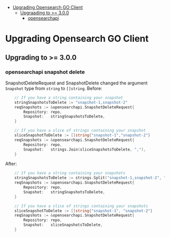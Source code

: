- [Upgrading Opensearch GO Client](#upgrading-opensearch-go-client)
    - [Upgraading to >= 3.0.0](#upgrading-to->=-3.0.0)
        - [opensearchapi](#opensearchapi-snapshot-delete)

# Upgrading Opensearch GO Client

## Upgrading to >= 3.0.0

### opensearchapi snapshot delete
SnapshotDeleteRequest and SnapshotDelete changed the argument `Snapshot` type from `string` to `[]string`.
Before:
```go
    // If you have a string containing your snapshot
    stringSnapshotsToDelete := "snapshot-1,snapshot-2"
	reqSnapshots := &opensearchapi.SnapshotDeleteRequest{
		Repository: repo,
		Snapshot:   stringSnapshotsToDelete,
	}

    // If you have a slice of strings containing your snapshot
    sliceSnapshotToDelete := []string{"snapshot-1","snapshot-2"}
	reqSnapshots := &opensearchapi.SnapshotDeleteRequest{
		Repository: repo,
		Snapshot:   strings.Join(sliceSnapshotsToDelete, ","),
	}
```

After:
```go
    // If you have a string containing your snapshots
    stringSnapshotsToDelete := strings.Split("snapshot-1,snapshot-2", ",")
	reqSnapshots := &opensearchapi.SnapshotDeleteRequest{
		Repository: repo,
		Snapshot:   stringSnapshotsToDelete,
	}

    // If you have a slice of strings containing your snapshots
    sliceSnapshotToDelete := []string{"snapshot-1", "snapshot-2"}
	reqSnapshots := &opensearchapi.SnapshotDeleteRequest{
		Repository: repo,
		Snapshot:   sliceSnapshotsToDelete,
	}
```
